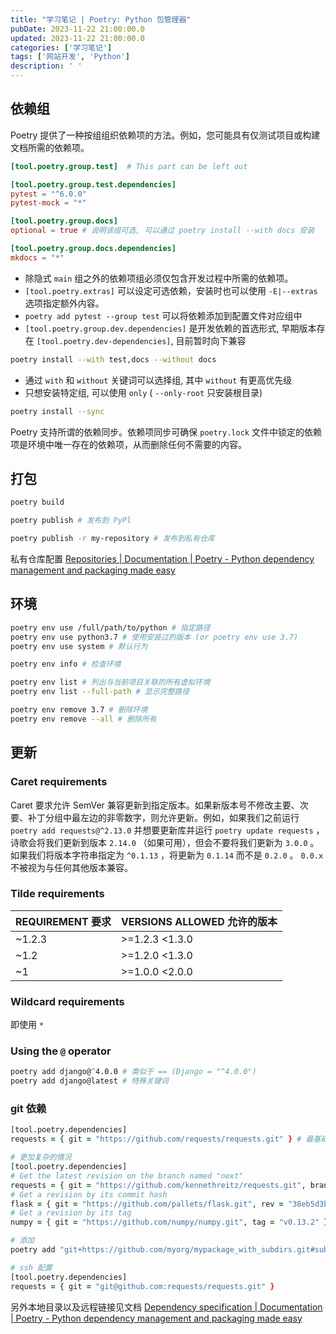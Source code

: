 ```yaml
---
title: "学习笔记 | Poetry: Python 包管理器"
pubDate: 2023-11-22 21:00:00.0
updated: 2023-11-22 21:00:00.0
categories: ['学习笔记']
tags: ['网站开发', 'Python']
description: ' '
---
```

## 依赖组

Poetry 提供了一种按组组织依赖项的方法。例如，您可能具有仅测试项目或构建文档所需的依赖项。

```toml
[tool.poetry.group.test]  # This part can be left out

[tool.poetry.group.test.dependencies]
pytest = "^6.0.0"
pytest-mock = "*"

[tool.poetry.group.docs]
optional = true # 说明该组可选, 可以通过 poetry install --with docs 安装

[tool.poetry.group.docs.dependencies]
mkdocs = "*"
```

- 除隐式 `main` 组之外的依赖项组必须仅包含开发过程中所需的依赖项。
- `[tool.poetry.extras]` 可以设定可选依赖，安装时也可以使用 `-E|--extras` 选项指定额外内容。
- `poetry add pytest --group test` 可以将依赖添加到配置文件对应组中
- `[tool.poetry.group.dev.dependencies]` 是开发依赖的首选形式, 早期版本存在 `[tool.poetry.dev-dependencies]`, 目前暂时向下兼容

```zsh
poetry install --with test,docs --without docs
```

- 通过 `with` 和 `without` 关键词可以选择组, 其中 `without` 有更高优先级
- 只想安装特定组, 可以使用 `only` ( `--only-root` 只安装根目录)

```zsh
poetry install --sync
```

Poetry 支持所谓的依赖同步。依赖项同步可确保 `poetry.lock` 文件中锁定的依赖项是环境中唯一存在的依赖项，从而删除任何不需要的内容。

## 打包

```zsh
poetry build
```

```zsh
poetry publish # 发布到 PyPl

poetry publish -r my-repository # 发布到私有仓库
```

私有仓库配置 [Repositories | Documentation | Poetry - Python dependency management and packaging made easy](https://python-poetry.org/docs/repositories/#adding-a-repository)

## 环境

```zsh
poetry env use /full/path/to/python # 指定路径
poetry env use python3.7 # 使用安装过的版本 (or poetry env use 3.7)
poetry env use system # 默认行为

poetry env info # 检查环境
```


```zsh
poetry env list # 列出与当前项目关联的所有虚拟环境
poetry env list --full-path # 显示完整路径

poetry env remove 3.7 # 删除环境
poetry env remove --all # 删除所有
```

## 更新

### Caret requirements

Caret 要求允许 SemVer 兼容更新到指定版本。如果新版本号不修改主要、次要、补丁分组中最左边的非零数字，则允许更新。例如，如果我们之前运行 `poetry add requests@^2.13.0` 并想要更新库并运行 `poetry update requests` ，诗歌会将我们更新到版本 `2.14.0` （如果可用），但会不要将我们更新为 `3.0.0` 。如果我们将版本字符串指定为 `^0.1.13` ，将更新为 `0.1.14` 而不是 `0.2.0` 。 `0.0.x` 不被视为与任何其他版本兼容。

### Tilde requirements

|REQUIREMENT 要求|VERSIONS ALLOWED 允许的版本|
|---|---|
|~1.2.3|>=1.2.3 <1.3.0|
|~1.2|>=1.2.0 <1.3.0|
|~1|>=1.0.0 <2.0.0|

### Wildcard requirements

即使用 `*`

### Using the `@` operator

```zsh
poetry add django@^4.0.0 # 类似于 == (Django = "^4.0.0")
poetry add django@latest # 特殊关键词
```

### git 依赖

```zsh
[tool.poetry.dependencies]
requests = { git = "https://github.com/requests/requests.git" } # 最基础情况

# 更加复杂的情况
[tool.poetry.dependencies]
# Get the latest revision on the branch named "next"
requests = { git = "https://github.com/kennethreitz/requests.git", branch = "next" }
# Get a revision by its commit hash
flask = { git = "https://github.com/pallets/flask.git", rev = "38eb5d3b" }
# Get a revision by its tag
numpy = { git = "https://github.com/numpy/numpy.git", tag = "v0.13.2" }
```

```zsh
# 添加
poetry add "git+https://github.com/myorg/mypackage_with_subdirs.git#subdirectory=subdir"

# ssh 配置
[tool.poetry.dependencies]
requests = { git = "git@github.com:requests/requests.git" }
```

另外本地目录以及远程链接见文档 [Dependency specification | Documentation | Poetry - Python dependency management and packaging made easy](https://python-poetry.org/docs/dependency-specification/#path-dependencies)

